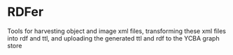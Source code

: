 RDFer
=====

Tools for harvesting object and image xml files, transforming these xml files into rdf and ttl, and uploading the generated ttl and rdf to the YCBA graph store
